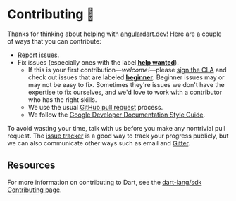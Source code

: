 # Contributing :green_heart:

Thanks for thinking about helping with [angulardart.dev][webdev]!
Here are a couple of ways that you can contribute:

* [Report issues](https://github.com/dart-lang/site-angulardart/issues/new).
* Fix issues (especially ones with the label
  **[help wanted](https://github.com/dart-lang/site-angulardart/issues?utf8=%E2%9C%93&q=is%3Aopen%20is%3Aissue%20label%3A%22help%20wanted%22%20)**).
  * If this is your first contribution—_welcome!_—please
  [sign the CLA](https://developers.google.com/open-source/cla/individual)
  and check out issues that are 
  labeled **[beginner](https://github.com/dart-lang/site-angulardart/issues?utf8=%E2%9C%93&q=is%3Aissue%20is%3Aopen%20label%3A%22help%20wanted%22%20label%3Abeginner%20)**.
  Beginner issues may or may not be easy to fix.
  Sometimes they're issues we don't have the expertise to fix ourselves,
  and we'd love to work with a contributor who has the right skills.
  * We use the usual [GitHub pull
    request](https://help.github.com/articles/about-pull-requests/) process.
  * We follow the [Google Developer Documentation Style
    Guide](https://developers.google.com/style/).

To avoid wasting your time, talk with us before you make any nontrivial
pull request. The [issue
tracker](https://github.com/dart-lang/site-angulardart/issues)
is a good way to track your progress publicly, but we can also communicate
other ways such as email and [Gitter](https://gitter.im/dart-lang/home).

<!-- Put link to dart-lang/site-www and other receptive repos here?-->

## Resources

For more information on contributing to Dart, see the
[dart-lang/sdk Contributing page](https://github.com/dart-lang/sdk/wiki/Contributing).

[webdev]: https://angulardart.dev

